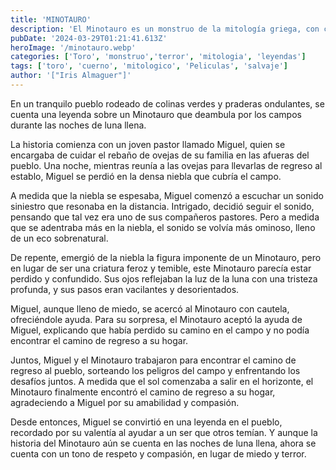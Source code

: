 ```yaml
---
title: 'MINOTAURO'
description: 'El Minotauro es un monstruo de la mitología griega, con cuerpo de hombre y cabeza de toro. Su nombre significa "Toro de Minos", y era hijo de Pasífae y el Toro de Creta.'
pubDate: '2024-03-29T01:21:41.613Z'
heroImage: '/minotauro.webp'
categories: ['Toro', 'monstruo','terror', 'mitologia', 'leyendas']
tags: ['toro', 'cuerno', 'mitologico', 'Peliculas', 'salvaje']
author: '["Iris Almaguer"]'
---
```


En un tranquilo pueblo rodeado de colinas verdes y praderas ondulantes, se cuenta una leyenda sobre un Minotauro que deambula por los campos durante las noches de luna llena.

La historia comienza con un joven pastor llamado Miguel, quien se encargaba de cuidar el rebaño de ovejas de su familia en las afueras del pueblo. Una noche, mientras reunía a las ovejas para llevarlas de regreso al establo, Miguel se perdió en la densa niebla que cubría el campo.

A medida que la niebla se espesaba, Miguel comenzó a escuchar un sonido siniestro que resonaba en la distancia. Intrigado, decidió seguir el sonido, pensando que tal vez era uno de sus compañeros pastores. Pero a medida que se adentraba más en la niebla, el sonido se volvía más ominoso, lleno de un eco sobrenatural.

De repente, emergió de la niebla la figura imponente de un Minotauro, pero en lugar de ser una criatura feroz y temible, este Minotauro parecía estar perdido y confundido. Sus ojos reflejaban la luz de la luna con una tristeza profunda, y sus pasos eran vacilantes y desorientados.

Miguel, aunque lleno de miedo, se acercó al Minotauro con cautela, ofreciéndole ayuda. Para su sorpresa, el Minotauro aceptó la ayuda de Miguel, explicando que había perdido su camino en el campo y no podía encontrar el camino de regreso a su hogar.

Juntos, Miguel y el Minotauro trabajaron para encontrar el camino de regreso al pueblo, sorteando los peligros del campo y enfrentando los desafíos juntos. A medida que el sol comenzaba a salir en el horizonte, el Minotauro finalmente encontró el camino de regreso a su hogar, agradeciendo a Miguel por su amabilidad y compasión.

Desde entonces, Miguel se convirtió en una leyenda en el pueblo, recordado por su valentía al ayudar a un ser que otros temían. Y aunque la historia del Minotauro aún se cuenta en las noches de luna llena, ahora se cuenta con un tono de respeto y compasión, en lugar de miedo y terror.